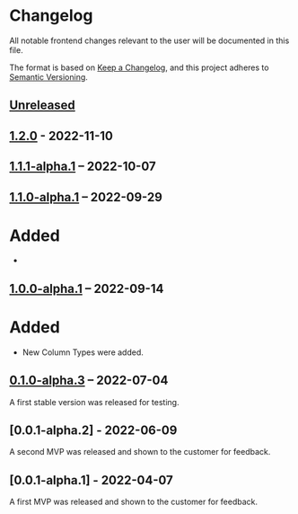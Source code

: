 # Changelog

All notable frontend changes relevant to the user will be documented in this file.

The format is based on [Keep a Changelog](https://keepachangelog.com/en/1.0.0/),
and this project adheres to [Semantic Versioning](https://semver.org/spec/v2.0.0.html).

## [Unreleased]

## [1.2.0] - 2022-11-10

## [1.1.1-alpha.1] – 2022-10-07

## [1.1.0-alpha.1] – 2022-09-29

# Added

-

## [1.0.0-alpha.1] – 2022-09-14

# Added

-   New Column Types were added.

## [0.1.0-alpha.3] – 2022-07-04

A first stable version was released for testing.

## [0.0.1-alpha.2] - 2022-06-09

A second MVP was released and shown to the customer for feedback.

## [0.0.1-alpha.1] - 2022-04-07

A first MVP was released and shown to the customer for feedback.

[unreleased]: https://gitlab.com/intutable/dekanat-app/-/compare/v1.1.1-alpha.1...HEAD
[1.2.0]: https://gitlab.com/intutable/dekanat-app/-/compare/v1.1.1-alpha.1...v1.2.0
[1.1.1-alpha.1]: https://gitlab.com/intutable/dekanat-app/-/compare/v1.1.0-alpha.1...v1.1.1-alpha.1
[1.1.0-alpha.1]: https://gitlab.com/intutable/dekanat-app/-/compare/v1.0.0-alpha.1...v1.1.0-alpha.1
[1.0.0-alpha.1]: https://gitlab.com/intutable/dekanat-app/-/compare/v0.1.0-alpha.3...v1.0.0-alpha.1
[0.1.0-alpha.3]: https://gitlab.com/intutable/dekanat-app/-/compare/v0.1.0-alpha.2...v0.1.0-alpha.3
[0.1.0-alpha.2]: https://gitlab.com/intutable/dekanat-app/-/compare/v0.1.0-alpha.1...v0.1.0-alpha.2
[0.1.0-alpha.1]: https://gitlab.com/intutable/dekanat-app/-/releases/v0.1.0-alpha.1
